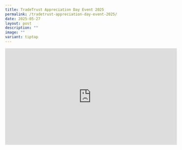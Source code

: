 ```yaml
---
title: TradeTrust Appreciation Day Event 2025
permalink: /tradetrust-appreciation-day-event-2025/
date: 2025-05-27
layout: post
description: ""
image: ""
variant: tiptap
---
```

<div class="iframe-wrapper">
<iframe height="315" width="560" allowfullscreen="true" frameborder="0" src="https://www.youtube.com/embed/L6CN13GBDVQ?si=tQhPD9jS0I9fY0ud"></iframe>
</div>
<p></p>